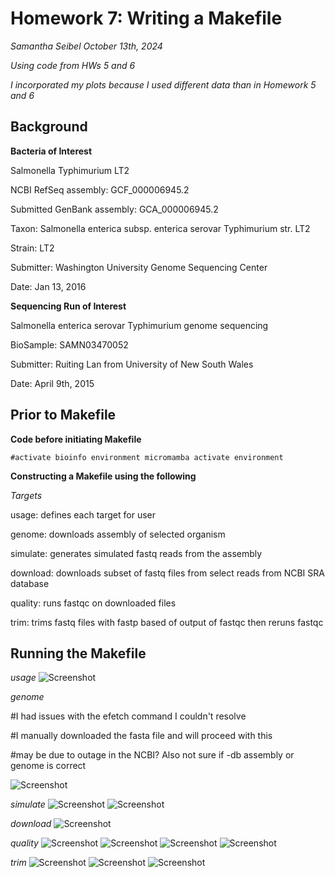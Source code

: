 # Homework 7: Writing a Makefile
*Samantha Seibel October 13th, 2024*

*Using code from HWs 5 and 6*

*I incorporated my plots because I used different data than in Homework 5 and 6*

## Background

**Bacteria of Interest**

Salmonella Typhimurium LT2

NCBI RefSeq assembly: GCF_000006945.2

Submitted GenBank assembly: GCA_000006945.2

Taxon: Salmonella enterica subsp. enterica serovar Typhimurium str. LT2

Strain: LT2

Submitter: Washington University Genome Sequencing Center

Date: Jan 13, 2016

**Sequencing Run of Interest**

Salmonella enterica serovar Typhimurium genome sequencing

BioSample: SAMN03470052

Submitter: Ruiting Lan from University of New South Wales

Date: April 9th, 2015

## Prior to Makefile

**Code before initiating Makefile**

`#activate bioinfo environment
micromamba activate environment`

**Constructing a Makefile using the following**

*Targets*

usage: defines each target for user

genome: downloads assembly of selected organism

simulate: generates simulated fastq reads from the assembly

download: downloads subset of fastq files from select reads from NCBI SRA database

quality: runs fastqc on downloaded files

trim: trims fastq files with fastp based of output of fastqc then reruns fastqc

## Running the Makefile

*usage*
![Screenshot](HW7_Screenshot1.png)



*genome*

#I had issues with the efetch command I couldn't resolve

#I manually downloaded the fasta file and will proceed with this

#may be due to outage in the NCBI? Also not sure if -db assembly or genome is correct

![Screenshot](HW7_Screenshot2.png)

*simulate*
![Screenshot](HW7_Screenshot3.png)
![Screenshot](HW7_Screenshot4.png)

*download*
![Screenshot](HW7_Screenshot5.png)

*quality*
![Screenshot](HW7_Screenshot6.png)
![Screenshot](HW7_Screenshot7.png)
![Screenshot](HW7_Screenshot8.png)
![Screenshot](HW7_Screenshot9.png)

*trim*
![Screenshot](HW7_Screenshot10.png)
![Screenshot](HW7_Screenshot11.png)
![Screenshot](HW7_Screenshot12.png)



